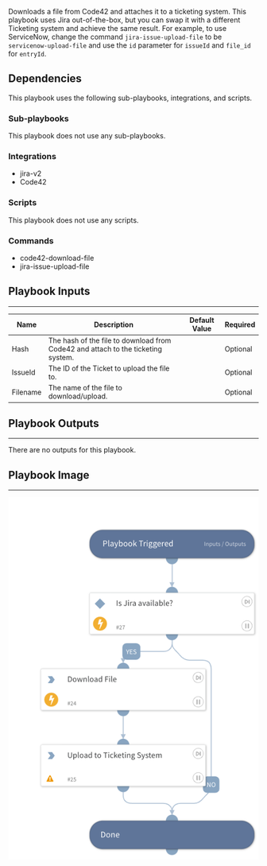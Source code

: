 Downloads a file from Code42 and attaches it to a ticketing system. This playbook uses 
Jira out-of-the-box, but you can swap it with a different Ticketing system and achieve 
the same result. For example, to use ServiceNow, change the command 
`jira-issue-upload-file` to be `servicenow-upload-file` and use the `id` parameter for 
`issueId` and `file_id` for `entryId`.

## Dependencies

This playbook uses the following sub-playbooks, integrations, and scripts.

### Sub-playbooks

This playbook does not use any sub-playbooks.

### Integrations

* jira-v2
* Code42

### Scripts

This playbook does not use any scripts.

### Commands

* code42-download-file
* jira-issue-upload-file

## Playbook Inputs

---

| **Name** | **Description** | **Default Value** | **Required** |
| --- | --- | --- | --- |
| Hash | The hash of the file to download from Code42 and attach to the ticketing system. |  | Optional |
| IssueId | The ID of the Ticket to upload the file to. |  | Optional |
| Filename | The name of the file to download/upload. |  | Optional |

## Playbook Outputs

---
There are no outputs for this playbook.

## Playbook Image

---
![Code42 Suspicious Activity Action](../doc_files/Code42_Copy_File_To_Ticketing_System_v2.png)